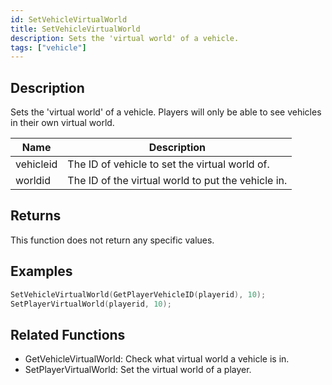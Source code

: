 ```yaml
---
id: SetVehicleVirtualWorld
title: SetVehicleVirtualWorld
description: Sets the 'virtual world' of a vehicle.
tags: ["vehicle"]
---
```


## Description

Sets the 'virtual world' of a vehicle. Players will only be able to see vehicles in their own virtual world.

| Name      | Description                                        |
| --------- | -------------------------------------------------- |
| vehicleid | The ID of vehicle to set the virtual world of.     |
| worldid   | The ID of the virtual world to put the vehicle in. |

## Returns

This function does not return any specific values.

## Examples

```c
SetVehicleVirtualWorld(GetPlayerVehicleID(playerid), 10);
SetPlayerVirtualWorld(playerid, 10);
```

## Related Functions

- GetVehicleVirtualWorld: Check what virtual world a vehicle is in.
- SetPlayerVirtualWorld: Set the virtual world of a player.
